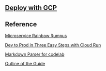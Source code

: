 ## [Deploy with GCP](https://kangyuw.github.io/pop_documentation/index.html#0)

## Reference

[Microservice Rainbow Rumpus](https://codelabs.developers.google.com/codelabs/rainbowrumpus#0)

[Dev to Prod in Three Easy Steps with Cloud Run](https://codelabs.developers.google.com/codelabs/cloud-run-dev2prod#0)

[Markdown Parser for codelab](https://github.com/googlecodelabs/tools/tree/master/claat/parser/md)

[Outline of the Guide](https://docs.google.com/document/d/1wq2MpbXVPPyElP2odgHwyhIIGlX-5dsi45THzOAwuCI/)
